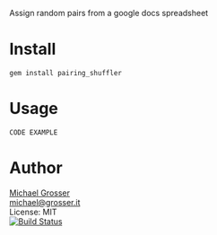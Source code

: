 Assign random pairs from a google docs spreadsheet

Install
=======

    gem install pairing_shuffler

Usage
=====

    CODE EXAMPLE

Author
======
[Michael Grosser](http://grosser.it)<br/>
michael@grosser.it<br/>
License: MIT<br/>
[![Build Status](https://travis-ci.org/grosser/pairing_shuffler.png)](https://travis-ci.org/grosser/pairing_shuffler)
